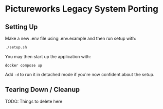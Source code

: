 # Pictureworks Legacy System Porting

## Setting Up

Make a new .env file using .env.example and then run setup with:

```bash
./setup.sh
```

You may then start up the application with:

```
docker compose up
```

Add `-d` to run it in detached mode if you're now confident about the setup.

## Tearing Down / Cleanup

TODO: Things to delete here